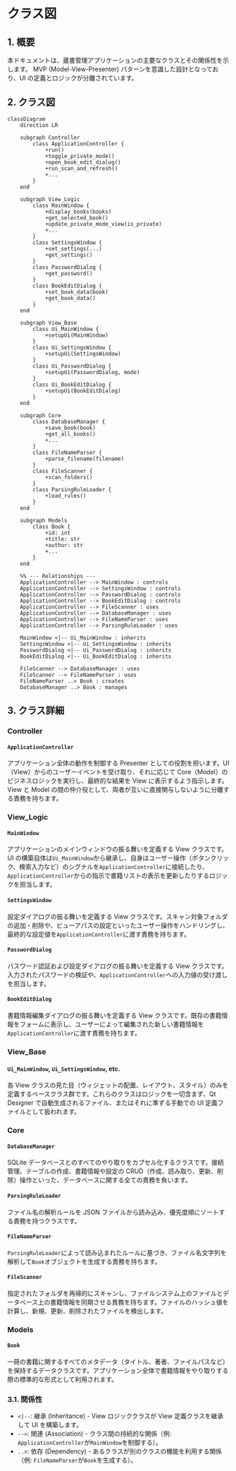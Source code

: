 # クラス図

## 1. 概要

本ドキュメントは、蔵書管理アプリケーションの主要なクラスとその関係性を示します。
MVP (Model-View-Presenter) パターンを意識した設計となっており、UI の定義とロジックが分離されています。

## 2. クラス図

```mermaid
classDiagram
    direction LR

    subgraph Controller
        class ApplicationController {
            +run()
            +toggle_private_mode()
            +open_book_edit_dialog()
            +run_scan_and_refresh()
            +...
        }
    end

    subgraph View_Logic
        class MainWindow {
            +display_books(books)
            +get_selected_book()
            +update_private_mode_view(is_private)
            +...
        }
        class SettingsWindow {
            +set_settings(...)
            +get_settings()
        }
        class PasswordDialog {
            +get_password()
        }
        class BookEditDialog {
            +set_book_data(book)
            +get_book_data()
        }
    end

    subgraph View_Base
        class Ui_MainWindow {
            +setupUi(MainWindow)
        }
        class Ui_SettingsWindow {
            +setupUi(SettingsWindow)
        }
        class Ui_PasswordDialog {
            +setupUi(PasswordDialog, mode)
        }
        class Ui_BookEditDialog {
            +setupUi(BookEditDialog)
        }
    end

    subgraph Core
        class DatabaseManager {
            +save_book(book)
            +get_all_books()
            +...
        }
        class FileNameParser {
            +parse_filename(filename)
        }
        class FileScanner {
            +scan_folders()
        }
        class ParsingRuleLoader {
            +load_rules()
        }
    end

    subgraph Models
        class Book {
            +id: int
            +title: str
            +author: str
            +...
        }
    end

    %% --- Relationships ---
    ApplicationController --> MainWindow : controls
    ApplicationController --> SettingsWindow : controls
    ApplicationController --> PasswordDialog : controls
    ApplicationController --> BookEditDialog : controls
    ApplicationController --> FileScanner : uses
    ApplicationController --> DatabaseManager : uses
    ApplicationController --> FileNameParser : uses
    ApplicationController --> ParsingRuleLoader : uses

    MainWindow <|-- Ui_MainWindow : inherits
    SettingsWindow <|-- Ui_SettingsWindow : inherits
    PasswordDialog <|-- Ui_PasswordDialog : inherits
    BookEditDialog <|-- Ui_BookEditDialog : inherits

    FileScanner --> DatabaseManager : uses
    FileScanner --> FileNameParser : uses
    FileNameParser ..> Book : creates
    DatabaseManager ..> Book : manages
```

## 3. クラス詳細

### Controller

#### `ApplicationController`

アプリケーション全体の動作を制御する Presenter としての役割を担います。UI（View）からのユーザーイベントを受け取り、それに応じて Core（Model）のビジネスロジックを実行し、最終的な結果を View に表示するよう指示します。View と Model の間の仲介役として、両者が互いに直接関与しないように分離する責務を持ちます。

### View_Logic

#### `MainWindow`

アプリケーションのメインウィンドウの振る舞いを定義する View クラスです。UI の構築自体は`Ui_MainWindow`から継承し、自身はユーザー操作（ボタンクリック、検索入力など）のシグナルを`ApplicationController`に接続したり、`ApplicationController`からの指示で書籍リストの表示を更新したりするロジックを担当します。

#### `SettingsWindow`

設定ダイアログの振る舞いを定義する View クラスです。スキャン対象フォルダの追加・削除や、ビューアパスの設定といったユーザー操作をハンドリングし、最終的な設定値を`ApplicationController`に渡す責務を持ちます。

#### `PasswordDialog`

パスワード認証および設定ダイアログの振る舞いを定義する View クラスです。入力されたパスワードの検証や、`ApplicationController`への入力値の受け渡しを担当します。

#### `BookEditDialog`

書籍情報編集ダイアログの振る舞いを定義する View クラスです。既存の書籍情報をフォームに表示し、ユーザーによって編集された新しい書籍情報を`ApplicationController`に渡す責務を持ちます。

### View_Base

#### `Ui_MainWindow`, `Ui_SettingsWindow`, etc.

各 View クラスの見た目（ウィジェットの配置、レイアウト、スタイル）のみを定義するベースクラス群です。これらのクラスはロジックを一切含まず、Qt Designer で自動生成されるファイル、またはそれに準ずる手動での UI 定義ファイルとして扱われます。

### Core

#### `DatabaseManager`

SQLite データベースとのすべてのやり取りをカプセル化するクラスです。接続管理、テーブルの作成、書籍情報や設定の CRUD（作成、読み取り、更新、削除）操作といった、データベースに関する全ての責務を負います。

#### `ParsingRuleLoader`

ファイル名の解析ルールを JSON ファイルから読み込み、優先度順にソートする責務を持つクラスです。

#### `FileNameParser`

`ParsingRuleLoader`によって読み込まれたルールに基づき、ファイル名文字列を解析して`Book`オブジェクトを生成する責務を持ちます。

#### `FileScanner`

指定されたフォルダを再帰的にスキャンし、ファイルシステム上のファイルとデータベース上の書籍情報を同期させる責務を持ちます。ファイルのハッシュ値を計算し、新規、更新、削除されたファイルを検出します。

### Models

#### `Book`

一冊の書籍に関するすべてのメタデータ（タイトル、著者、ファイルパスなど）を保持するデータクラスです。アプリケーション全体で書籍情報をやり取りする際の標準的な形式として利用されます。

### 3.1. 関係性

- `<|--`: 継承 (Inheritance) - View ロジッククラスが View 定義クラスを継承して UI を構築します。
- `-->`: 関連 (Association) - クラス間の持続的な関係（例: `ApplicationController`が`MainWindow`を制御する）。
- `..>`: 依存 (Dependency) - あるクラスが別のクラスの機能を利用する関係（例: `FileNameParser`が`Book`を生成する）。
